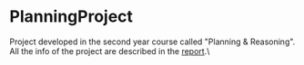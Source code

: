# PlanningProject
Project developed in the second year course called "Planning &amp; Reasoning".\
All the info of the project are described in the [report](https://github.com/FabrCas/Novel_LRTAstar/blob/main/report.pdf).\
